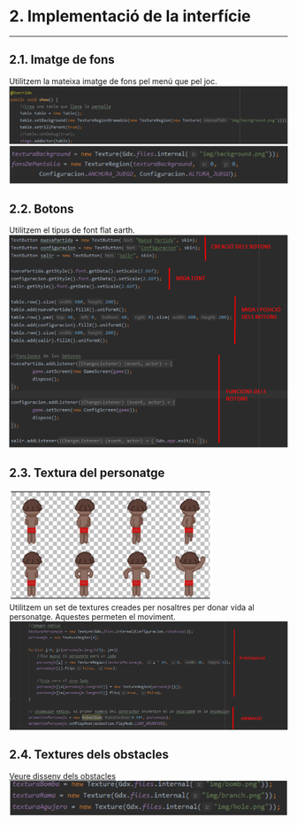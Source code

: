 # 2. Implementació de la interfície
-------------
## 2.1. Imatge de fons
Utilitzem la mateixa imatge de fons pel menú que pel joc.  
![](imagen/2.1imagen1.png)  
![](imagen/2.1imagen2.png)
## 2.2. Botons
Utilitzem el tipus de font flat earth.  
![](imagen/2.2imagen1.png)
## 2.3. Textura del personatge
![](imagen/animacio.png)  
Utilitzem un set de textures creades per nosaltres per donar vida al personatge.
Aquestes permeten el moviment.  
![](imagen/2.3imagen1.png) 
## 2.4. Textures dels obstacles
[Veure disseny dels obstacles](disseny.md)  
![](imagen/2.4imagen1.png) 




